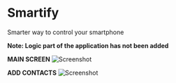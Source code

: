 # Smartify
Smarter way to control your smartphone                               

****Note: Logic part of the application has not been added****

**MAIN SCREEN**
![Screenshot](https://user-images.githubusercontent.com/29779749/27728488-d764b9c4-5d9f-11e7-8b43-62ba95e48a10.jpg)

**ADD CONTACTS**
![Screenshot](https://user-images.githubusercontent.com/29779749/27728487-d761e294-5d9f-11e7-8062-7170ddd6837e.png)
